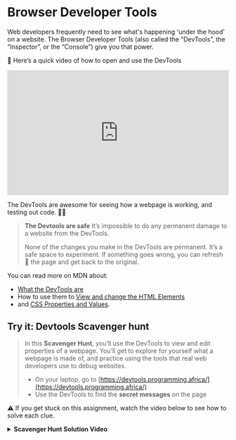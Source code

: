 # Browser Developer Tools

Web developers frequently need to see what's happening 'under the hood' on a website. The Browser Developer Tools (also called the “DevTools”, the “Inspector”, or the “Console”) give you that power.

<aside>

🎥 Here’s a quick video of how to open and use the DevTools

</aside>

<div style="position: relative; padding-bottom: 56.25%; height: 0;"><iframe src="https://youtube.com/embed/eEp7CY6iWNM" frameborder="0" webkitallowfullscreen mozallowfullscreen allowfullscreen style="position: absolute; top: 0; left: 0; width: 100%; height: 100%;"></iframe></div>

The DevTools are awesome for seeing how a webpage is working, and testing out code. 👍🏿

> **The Devtools are safe**
> It’s impossible to do any permanent damage to a website from the DevTools.
>
> None of the changes you make in the DevTools are permanent. It’s a safe space to experiment. If something goes wrong, you can refresh 🔁 the page and get back to the original.

You can read more on MDN about:
- [What the DevTools are](https://developer.mozilla.org/en-US/docs/Learn/Common_questions/What_are_browser_developer_tools)
- How to use them to [View and change the HTML Elements](https://developer.chrome.com/docs/devtools/dom/)
- and [CSS Properties and Values](https://developer.chrome.com/docs/devtools/css/).

## Try it: Devtools Scavenger hunt

> In this **Scavenger Hunt**, you’ll use the DevTools to view and edit properties of a webpage. You’ll get to explore for yourself what a webpage is made of, and practice using the tools that real web developers use to debug websites.
>
> - On your laptop, go to [https://devtools.programming.africa/](https://devtools.programming.africa/)
> - Use the DevTools to find the **secret messages** on the page

⚠️ If you get stuck on this assignment, watch the video below to see how to solve each clue.

<details>
<summary><strong>Scavenger Hunt Solution Video</strong></summary>

<div style="position: relative; padding-bottom: 56.25%; height: 0;"><iframe src="https://youtube.com/embed/Ib3r52nszy0" frameborder="0" webkitallowfullscreen mozallowfullscreen allowfullscreen style="position: absolute; top: 0; left: 0; width: 100%; height: 100%;"></iframe></div>

</details>
